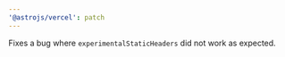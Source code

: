 ```yaml
---
'@astrojs/vercel': patch
---
```


Fixes a bug where `experimentalStaticHeaders` did not work as expected.
